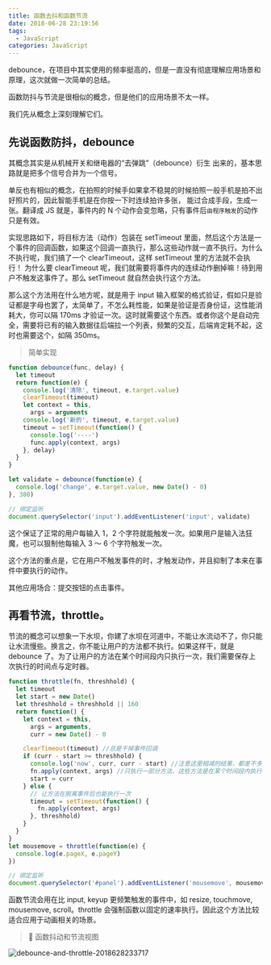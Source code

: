 ```yaml
---
title: 函数去抖和函数节流
date: 2018-06-28 23:19:56
tags:
  - JavaScript
categories: JavaScript
---
```


debounce，在项目中其实使用的频率挺高的，但是一直没有彻底理解应用场景和原理，这次就做一次简单的总结。

函数防抖与节流是很相似的概念，但是他们的应用场景不太一样。

我们先从概念上深刻理解它们。

## 先说函数防抖，debounce

其概念其实是从机械开关和继电器的“去弹跳”（debounce）衍生 出来的，基本思路就是把多个信号合并为一个信号。

单反也有相似的概念，在拍照的时候手如果拿不稳晃的时候拍照一般手机是拍不出好照片的，因此智能手机是在你按一下时连续拍许多张， 能过合成手段，生成一张。翻译成 JS 就是，事件内的 N 个动作会变忽略，只有事件后`由程序触发`的动作只是有效。

实现思路如下，将目标方法（动作）包装在 setTimeout 里面，然后这个方法是一个事件的回调函数，如果这个回调一直执行，那么这些动作就一直不执行。为什么不执行呢，我们搞了一个 clearTimeout，这样 setTimeout 里的方法就不会执行！ 为什么要 clearTimeout 呢，我们就需要将事件内的连续动作删掉嘛！待到用户不触发这事件了。那么 setTimeout 就自然会执行这个方法。

那么这个方法用在什么地方呢，就是用于 input 输入框架的格式验证，假如只是验证都是字母也罢了，太简单了，不怎么耗性能，如果是验证是否身份证，这性能消耗大，你可以隔 170ms 才验证一次。这时就需要这个东西。或者你这个是自动完全，需要将已有的输入数据往后端拉一个列表，频繁的交互，后端肯定耗不起，这时也需要这个，如隔 350ms。

> 简单实现

```js
function debounce(func, delay) {
  let timeout
  return function(e) {
    console.log('清除', timeout, e.target.value)
    clearTimeout(timeout)
    let context = this,
      args = arguments
    console.log('新的', timeout, e.target.value)
    timeout = setTimeout(function() {
      console.log('----')
      func.apply(context, args)
    }, delay)
  }
}

let validate = debounce(function(e) {
  console.log('change', e.target.value, new Date() - 0)
}, 380)

// 绑定监听
document.querySelector('input').addEventListener('input', validate)
```

这个保证了正常的用户每输入 1，2 个字符就能触发一次。如果用户是输入法狂魔，也可以狠制他每输入 3 ～ 6 个字符触发一次。

这个方法的重点是，它在用户不触发事件的时，才触发动作，并且抑制了本来在事件中要执行的动作。

其他应用场合：提交按钮的点击事件。

## 再看节流，throttle。

节流的概念可以想象一下水坝，你建了水坝在河道中，不能让水流动不了，你只能让水流慢些。换言之，你不能让用户的方法都不执行。如果这样干，就是 debounce 了。为了让用户的方法在某个时间段内只执行一次，我们需要保存上次执行的时间点与定时器。

```js
function throttle(fn, threshhold) {
  let timeout
  let start = new Date()
  let threshhold = threshhold || 160
  return function() {
    let context = this,
      args = arguments,
      curr = new Date() - 0

    clearTimeout(timeout) //总是干掉事件回调
    if (curr - start >= threshhold) {
      console.log('now', curr, curr - start) //注意这里相减的结果，都差不多是160左右
      fn.apply(context, args) //只执行一部分方法，这些方法是在某个时间段内执行一次
      start = curr
    } else {
      // 让方法在脱离事件后也能执行一次
      timeout = setTimeout(function() {
        fn.apply(context, args)
      }, threshhold)
    }
  }
}
let mousemove = throttle(function(e) {
  console.log(e.pageX, e.pageY)
})

// 绑定监听
document.querySelector('#panel').addEventListener('mousemove', mousemove)
```

函数节流会用在比 input, keyup 更频繁触发的事件中，如 resize, touchmove, mousemove, scroll。throttle 会强制函数以固定的速率执行。因此这个方法比较适合应用于动画相关的场景。

>  函数抖动和节流视图

![debounce-and-throttle-2018628233717](https://static.skynian.cn/debounce-and-throttle-2018628233717.png)
